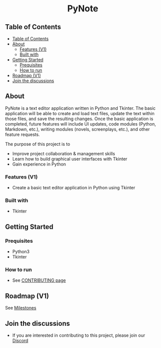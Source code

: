 <h1 align="center">PyNote</h1>

## Table of Contents

- [Table of Contents](#table-of-contents)
- [About](#about)
  - [Features (V1)](#features-v1)
  - [Built with](#built-with)
- [Getting Started](#getting-started)
  - [Prequisites](#prequisites)
  - [How to run](#how-to-run)
- [Roadmap (V1)](#roadmap-v1)
- [Join the discussions](#join-the-discussions)

## About

PyNote is a text editor application written in Python and Tkinter.  The basic application will be able to create and load text files, update the text within those files, and save the resulting changes.  Once the basic application is completed, future features will include UI updates, code modules (Python, Markdown, etc.), writing modules (novels, screenplays, etc.), and other feature requests.

The purpose of this project is to

- Improve project collaboration & management skills
- Learn how to build graphical user interfaces with Tkinter
- Gain experience in Python

### Features (V1)

- Create a basic text editor application in Python using Tkinter

### Built with

- Tkinter

## Getting Started

### Prequisites

- Python3
- Tkinter

### How to run

- See [CONTRIBUTING page](https://github.com/CSSG-Labs/PyNote/blob/main/CONTRIBUTING.md)

## Roadmap (V1)

See [Milestones](https://github.com/CSSG-Labs/PyNote/milestones)

## Join the discussions

- If you are interested in contributing to this project, please join our [Discord](https://discord.gg/5afnaybw59)

